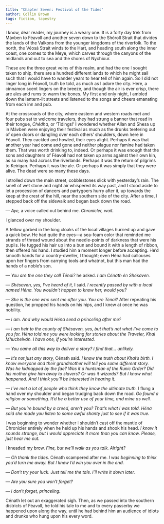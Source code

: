```yaml
---
title: "Chapter Seven: Festival of the Tides"
author: Collin Brown
tags: fiction, tapestry
---
```


I know, dear reader, my journey is a weary one. It is a forty day trek from Mávben to Féavoll and another seven down to the Shóroll Strait that divides the lands of the Valkons from the younger kingdoms of the riverfolk. To the north, the Véosá Strait winds to the Hart, and heading south along the inner coast, one comes to the Meye, which carves through the canyons of the midlands and out to sea and the shores of Nychiour.

These are the three great veins of this realm, and had the one I sought taken to ship, there are a hundred different lands to which he might sail such that I would have to wander years to hear tell of him again. So I did not linger long in Féavoll, truth be told, as much as I adore the city. Here, a cinnamon scent lingers on the breeze, and though the air is ever crisp, there are ales and rums to warm the bones. My first and only night, I ambled down the lantern-lit streets and listened to the songs and cheers emanating from each inn and pub.

At the crossroads of the city, where eastern and western roads met and four pubs sat to welcome travelers, they had strung a banner that read in their tongue, *Chédha*, or ‘Tidings!’ I wondered whether Allan and Shesa up in Mávben were enjoying their festival as much as the drunks teetering out of open doors or dangling over each others’ shoulders, down here in Féavoll. They cackled and howled, their eyes alight. Perhaps it was that another year had come and gone and neither plague nor famine had taken them. That was worth drinking to, indeed. Or perhaps it was enough that the sons and daughters of Féavoll had not taken up arms against their own kin, as so many had across the riverlands. Perhaps it was the return of pilgrims to Keirigan. Perhaps it was the ale. Or perhaps it was simply that they were alive. The dead were so many these days.

I strolled down the main street, cobblestones slick with yesterday’s rain. The smell of wet stone and night air whispered its way past, and I stood aside to let a procession of dancers and partygoers hurry after it, up towards the keep at the crest of the hill, near the southern side of the city. After a time, I stepped back off the sidewalk and began back down the road.

— *Aye,* a voice called out behind me. *Chronicler, wait.*

I glanced over my shoulder.

A fellow garbed in the long cloaks of the local villages hurried up and gave a quick bow. He had quite the eyes—a sea-foam color that reminded me strands of thread wound about the needle-points of darkness that were his pupils. He tugged his hair up into a bun and bound it with a length of ribbon, then offered his hand. I studied him a moment longer before accepting. He’d smooth hands for a country-dweller, I thought; even Héna had callouses upon her fingers from carrying tools and whatnot, but this man had the hands of a noble’s son.

— *You are the one they call Ténai?* he asked. *I am Cénath én Shésaven.*

— *Shésaven, yes, I’ve heard of it,* I said. *I recently passed by with a local named Héna. You wouldn’t happen to know her, would you?*

— *She is the one who sent me after you. You are Ténai?* After repeating his question, he propped his hands on his hips, and I knew at once he was nobility.

— *I am. And why would Héna send a princeling after me?*

— *I am heir to the county of Shésaven, yes, but that’s not what I’ve come to you for. Héna told me you were looking for stories about the Traveler, Khal Mhuchelván. I have one, if you’re interested.*

— *You came all this way to deliver a story? I find that… unlikely.*

— *It’s not just any story,* Cénath said. *I know the truth about Khal’s birth. I know everyone and their grandmother will tell you some different story. Was he kidnapped by the fae? Was it a huntsman of the Runic Order? Did his mother give him away to slavers? Or was it wizards? But I know what happened. And I think you’ll be interested in hearing it.*

— *I’ve met a lot of people who think they know the ultimate truth.* I flung a hand over my shoulder and began trudging back down the road. *Go found a religion or something. It’d be a better use of your time, and mine as well.*

— *But you’re bound by a creed, aren’t you? That’s what I was told. Héna said she made you listen to some awful shanty just to see if it was true.*

I was beginning to wonder whether I shouldn’t cast off the mantle of Chronicler entirely when he held up his hands and shook his head. *I know it sounds strange, but I would appreciate it more than you can know. Please, just hear me out.*

I kneaded my brow. *Fine, but we’ll walk as you talk. Alright?*

— *Oh thank the tides.* Cénath scampered after me. *I was beginning to think you’d turn me away. But I knew I’d win you over in the end.*

— *Don’t try your luck. Just tell me the tale. I’ll write it down later.*

— *Are you sure you won’t forget?*

— *I don’t forget, princeling.*

Cénath let out an exaggerated sigh. Then, as we passed into the southern districts of Féavoll, he told his tale to me and to every passerby we happened upon along the way, until he had behind him an audience of idiots and drunks who hung upon his every word.
